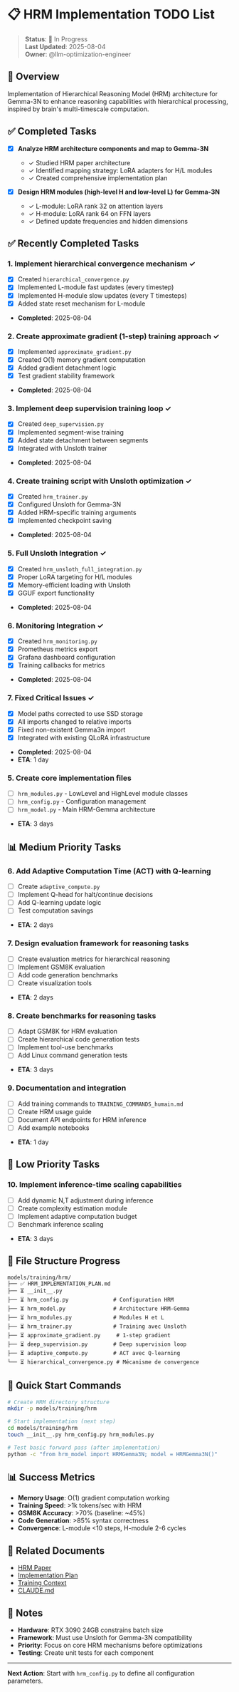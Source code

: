 # 📋 HRM Implementation TODO List

> **Status**: 🚧 In Progress  
> **Last Updated**: 2025-08-04  
> **Owner**: @llm-optimization-engineer

## 🎯 Overview

Implementation of Hierarchical Reasoning Model (HRM) architecture for Gemma-3N to enhance reasoning capabilities with hierarchical processing, inspired by brain's multi-timescale computation.

## ✅ Completed Tasks

- [x] **Analyze HRM architecture components and map to Gemma-3N**
  - ✓ Studied HRM paper architecture
  - ✓ Identified mapping strategy: LoRA adapters for H/L modules
  - ✓ Created comprehensive implementation plan

- [x] **Design HRM modules (high-level H and low-level L) for Gemma-3N**
  - ✓ L-module: LoRA rank 32 on attention layers
  - ✓ H-module: LoRA rank 64 on FFN layers
  - ✓ Defined update frequencies and hidden dimensions

## ✅ Recently Completed Tasks

### 1. **Implement hierarchical convergence mechanism** ✓
- [x] Created `hierarchical_convergence.py`
- [x] Implemented L-module fast updates (every timestep)
- [x] Implemented H-module slow updates (every T timesteps)
- [x] Added state reset mechanism for L-module
- **Completed**: 2025-08-04

### 2. **Create approximate gradient (1-step) training approach** ✓
- [x] Implemented `approximate_gradient.py`
- [x] Created O(1) memory gradient computation
- [x] Added gradient detachment logic
- [x] Test gradient stability framework
- **Completed**: 2025-08-04

### 3. **Implement deep supervision training loop** ✓
- [x] Created `deep_supervision.py`
- [x] Implemented segment-wise training
- [x] Added state detachment between segments
- [x] Integrated with Unsloth trainer
- **Completed**: 2025-08-04

### 4. **Create training script with Unsloth optimization** ✓
- [x] Created `hrm_trainer.py`
- [x] Configured Unsloth for Gemma-3N
- [x] Added HRM-specific training arguments
- [x] Implemented checkpoint saving
- **Completed**: 2025-08-04

### 5. **Full Unsloth Integration** ✓
- [x] Created `hrm_unsloth_full_integration.py`
- [x] Proper LoRA targeting for H/L modules
- [x] Memory-efficient loading with Unsloth
- [x] GGUF export functionality
- **Completed**: 2025-08-04

### 6. **Monitoring Integration** ✓
- [x] Created `hrm_monitoring.py`
- [x] Prometheus metrics export
- [x] Grafana dashboard configuration
- [x] Training callbacks for metrics
- **Completed**: 2025-08-04

### 7. **Fixed Critical Issues** ✓
- [x] Model paths corrected to use SSD storage
- [x] All imports changed to relative imports
- [x] Fixed non-existent Gemma3n import
- [x] Integrated with existing QLoRA infrastructure
- **Completed**: 2025-08-04
- **ETA**: 1 day

### 5. **Create core implementation files**
- [ ] `hrm_modules.py` - LowLevel and HighLevel module classes
- [ ] `hrm_config.py` - Configuration management
- [ ] `hrm_model.py` - Main HRM-Gemma architecture
- **ETA**: 3 days

## 📊 Medium Priority Tasks

### 6. **Add Adaptive Computation Time (ACT) with Q-learning**
- [ ] Create `adaptive_compute.py`
- [ ] Implement Q-head for halt/continue decisions
- [ ] Add Q-learning update logic
- [ ] Test computation savings
- **ETA**: 2 days

### 7. **Design evaluation framework for reasoning tasks**
- [ ] Create evaluation metrics for hierarchical reasoning
- [ ] Implement GSM8K evaluation
- [ ] Add code generation benchmarks
- [ ] Create visualization tools
- **ETA**: 2 days

### 8. **Create benchmarks for reasoning tasks**
- [ ] Adapt GSM8K for HRM evaluation
- [ ] Create hierarchical code generation tests
- [ ] Implement tool-use benchmarks
- [ ] Add Linux command generation tests
- **ETA**: 3 days

### 9. **Documentation and integration**
- [ ] Add training commands to `TRAINING_COMMANDS_humain.md`
- [ ] Create HRM usage guide
- [ ] Document API endpoints for HRM inference
- [ ] Add example notebooks
- **ETA**: 1 day

## 🔄 Low Priority Tasks

### 10. **Implement inference-time scaling capabilities**
- [ ] Add dynamic N,T adjustment during inference
- [ ] Create complexity estimation module
- [ ] Implement adaptive computation budget
- [ ] Benchmark inference scaling
- **ETA**: 3 days

## 📁 File Structure Progress

```
models/training/hrm/
├── ✅ HRM_IMPLEMENTATION_PLAN.md
├── ⏳ __init__.py
├── ⏳ hrm_config.py              # Configuration HRM
├── ⏳ hrm_model.py               # Architecture HRM-Gemma
├── ⏳ hrm_modules.py             # Modules H et L
├── ⏳ hrm_trainer.py             # Training avec Unsloth
├── ⏳ approximate_gradient.py     # 1-step gradient
├── ⏳ deep_supervision.py        # Deep supervision loop
├── ⏳ adaptive_compute.py        # ACT avec Q-learning
└── ⏳ hierarchical_convergence.py # Mécanisme de convergence
```

## 🚀 Quick Start Commands

```bash
# Create HRM directory structure
mkdir -p models/training/hrm

# Start implementation (next step)
cd models/training/hrm
touch __init__.py hrm_config.py hrm_modules.py

# Test basic forward pass (after implementation)
python -c "from hrm_model import HRMGemma3N; model = HRMGemma3N()"
```

## 📊 Success Metrics

- **Memory Usage**: O(1) gradient computation working
- **Training Speed**: >1k tokens/sec with HRM
- **GSM8K Accuracy**: >70% (baseline: ~45%)
- **Code Generation**: >85% syntax correctness
- **Convergence**: L-module <10 steps, H-module 2-6 cycles

## 🔗 Related Documents

- [HRM Paper](/home/jerem/agent_loop/docs/R&D/official/hrmpaper.md)
- [Implementation Plan](/home/jerem/agent_loop/models/training/hrm/HRM_IMPLEMENTATION_PLAN.md)
- [Training Context](/home/jerem/agent_loop/docs/contexte*important<think>/CONTEXT_TRAINING.md)
- [CLAUDE.md](/home/jerem/agent_loop/CLAUDE.md)

## 📝 Notes

- **Hardware**: RTX 3090 24GB constrains batch size
- **Framework**: Must use Unsloth for Gemma-3N compatibility
- **Priority**: Focus on core HRM mechanisms before optimizations
- **Testing**: Create unit tests for each component

---

**Next Action**: Start with `hrm_config.py` to define all configuration parameters.